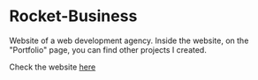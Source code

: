 # Rocket-Business
Website of a web development agency.
Inside the website, on the "Portfolio" page, you can find other projects I created.

Check the website <a href="https://rocky-hamlet-12842.herokuapp.com">here</a>
